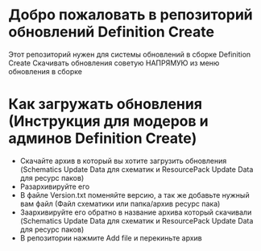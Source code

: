 # Добро пожаловать в репозиторий обновлений Definition Create
Этот репозиторий нужен для системы обновлений в сборке Definition Create
Скачивать обновления советую НАПРЯМУЮ из меню обновления в сборке

# Как загружать обновления (Инструкция для модеров и админов Definition Create)
- Скачайте архив в который вы хотите загрузить обновления (Schematics Update Data для схематик и ResourcePack Update Data для ресурс паков)
- Разархивируйте его
- В файле Version.txt поменяйте версию, а так же добавьте нужный вам файл (Файл схематики или папка/архив ресурс пака)
- Заархивируйте его обратно в название архива который скачивали (Schematics Update Data для схематик и ResourcePack Update Data для ресурс паков)
- В репозитории нажмите Add file и перекиньте архив
